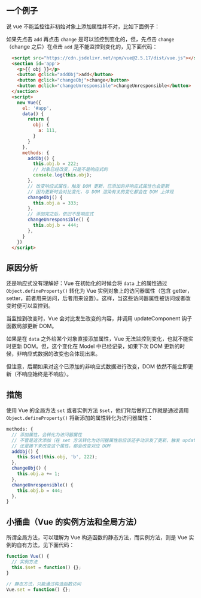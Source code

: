 ## 一个例子

说 vue 不能监控往非初始对象上添加属性并不对，比如下面例子：

如果先点击 `add` 再点击 `change` 是可以监控到变化的，但，先点击 `change`（change 之后）在点击 `add` 是不能监控到变化的，见下面代码：

```html
  <script src="https://cdn.jsdelivr.net/npm/vue@2.5.17/dist/vue.js"></script>
  <section id='app'>
    <p>{{ obj }}</p>
    <button @click="addObj">add</button>
    <button @click="changeObj">change</button>
    <button @click="changeUnresponsible">changeUnresponsible</button>
  </section>
  <script>
    new Vue({
      el: '#app',
      data() {
        return {
          obj: {
            a: 111,
          }
        }
      },
      methods: {
        addObj() {
          this.obj.b = 222;
          // 对象已经改变，只是不是响应式的
          console.log(this.obj);
        },
        // 改变响应式属性，触发 DOM 更新，已添加的非响应式属性也会更新
        // 因为更新时会对比变化，与 DOM 渲染有关的变化都会在 DOM 上体现
        changeObj() {
          this.obj.a = 333;
        },
        // 添加完之后，依旧不是响应式
        changeUnresponsible() {
          this.obj.b = 444;
        },
      }
    })
  </script>
```

## 原因分析

还是响应式没有理解好：Vue 在初始化的时候会将 `data` 上的属性通过 `Object.defineProperty()` 转化为 Vue 实例对象上的访问器属性（包含 getter，setter，前者用来访问，后者用来设置）。这样，当这些访问器属性被访问或者改变时便可以监控到。

当监控到改变时，Vue 会对比发生改变的内容，并调用 updateComponent 钩子函数局部更新 DOM。

如果是在 `data` 之外给某个对象直接添加属性，Vue 无法监控到变化，也就不能实时更新 DOM。但，这个变化在 Model 中已经记录，如果下次 DOM 更新的时候，非响应式数据的改变也会体现出来。

但注意，后期如果对这个已添加的非响应式数据进行改变，DOM 依然不能立即更新（不响应始终是不响应）。

## 措施

使用 Vue 的全局方法 `set` 或者实例方法 `$set`，他们背后做的工作就是通过调用 `Object.defineProperty()` 将新添加的属性转化为访问器属性：

```js
methods: {
  // 添加属性，会转化为访问器属性
  // 不管是这次添加（在 set 方法转化为访问器属性后应该还手动派发了更新，触发 updateComponent）
  // 还是接下来改变这个属性，都会改变对应 DOM
  addObj() {
    this.$set(this.obj, 'b', 222);
  },
  changeObj() {
    this.obj.a += 1;
  },
  changeUnresponsible() {
    this.obj.b = 444;
  },
}
```

## 小插曲（Vue 的实例方法和全局方法）

所谓全局方法，可以理解为 Vue 构造函数的静态方法，而实例方法，则是 Vue 实例的自有方法，见下面代码：

```js
function Vue() {
  // 实例方法
  this.$set = function() {};
}

// 静态方法，只能通过构造函数访问
Vue.set = function() {};
```
